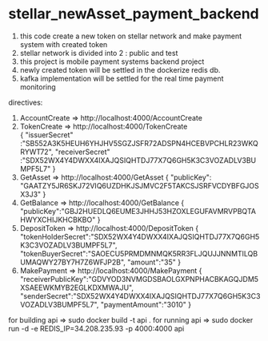 # stellar_newAsset_payment_backend
1) this code create a new token on stellar network and make payment system with created token
2) stellar network is divided into 2 : public and test
3) this project is mobile payment systems backend project
4) newly created token will be settled in the dockerize redis db.
5) kafka implementation will be settled for the real time payment monitoring

directives:
1) AccountCreate => http://localhost:4000/AccountCreate
2) TokenCreate =>    http://localhost:4000/TokenCreate  
{
  "issuerSecret"	 :"SB552A3K5HEUH6YHJHV5SGZJSFR72ADSPN4HCEBVPCHLR23WKQRYWT72",
  "receiverSecret"       :"SDX52WX4Y4DWXX4IXAJQSIQHTDJ77X7Q6GH5K3C3VOZADLV3BUMPF5L7"
}
3) GetAsset =>  http://localhost:4000/GetAsset 
{
   "publicKey":	"GAATZY5JR6SKJ72VIQ6UZDHKJSJMVC2F5TAKCSJSRFVCDYBFGJOSX3J3"
}
4) GetBalance => http://localhost:4000/GetBalance
{
  "publicKey":"GBJ2HUEDLQ6EUME3JHHJ53HZOXLEGUFAVMRVPBQTAHWYXCHIJKHCBKBO"
}
5) DepositToken  => http://localhost:4000/DepositToken 
{
	"tokenHolderSecret":"SDX52WX4Y4DWXX4IXAJQSIQHTDJ77X7Q6GH5K3C3VOZADLV3BUMPF5L7",
	"tokenBuyerSecret":"SAOECU5PRMDMNMQK5RR3FLJQUJJNNMTILQBUMAQWY27BY7H7Z6WFJP2B",
        "amount":"35"
}
6) MakePayment => http://localhost:4000/MakePayment
{
	"receiverPublicKey":"GDVYOD3NVMGDSBAOLGXPNPHACBKAGQJDM5XSAEEWKMYB2EGLKDXMWAJU",
	"senderSecret":"SDX52WX4Y4DWXX4IXAJQSIQHTDJ77X7Q6GH5K3C3VOZADLV3BUMPF5L7",
        "paymentAmount":"3010"
}

for building api => sudo docker build -t api . for running api => sudo docker run -d -e REDIS_IP=34.208.235.93 -p 4000:4000 api
